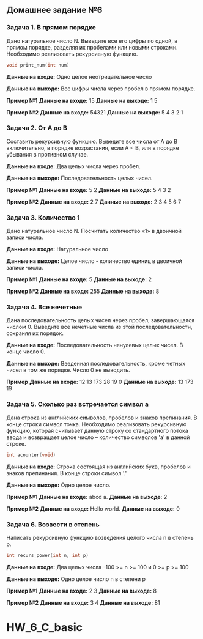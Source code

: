 ## Домашнее задание №6

### Задача 1. В прямом порядке

Дано натуральное число N. Выведите все его цифры по одной, в прямом порядке, разделяя их пробелами или новыми строками. Необходимо реализовать рекурсивную функцию.

```C
void print_num(int num)
```

**Данные на входе:** Одно целое неотрицательное число

**Данные на выходе:** Все цифры числа через пробел в прямом порядке.

**Пример №1**
**Данные на входе:** 15
**Данные на выходе:** 1 5

**Пример №2**
**Данные на входе:** 54321
**Данные на выходе:** 5 4 3 2 1

### Задача 2. От A до B

Составить рекурсивную функцию. Выведите все числа от A до B включительно, в порядке возрастания, если A < B, или в порядке убывания в противном случае.

**Данные на входе:** Два целых числа через пробел.

**Данные на выходе:** Последовательность целых чисел.

**Пример №1**
**Данные на входе:** 5 2
**Данные на выходе:** 5 4 3 2

**Пример №2**
**Данные на входе:** 2 7
**Данные на выходе:** 2 3 4 5 6 7

### Задача 3. Количество 1

Дано натуральное число N. Посчитать количество «1» в двоичной записи числа.

**Данные на входе:** Натуральное число

**Данные на выходе:** Целое число - количество единиц в двоичной записи числа.

**Пример №1**
**Данные на входе:** 5
**Данные на выходе:** 2

**Пример №2**
**Данные на входе:** 255
**Данные на выходе:** 8

### Задача 4. Все нечетные

Дана последовательность целых чисел через пробел, завершающаяся числом 0. Выведите все нечетные числа из этой последовательности, сохраняя их порядок.

**Данные на входе:** Последовательность ненулевых целых чисел. В конце число 0.

**Данные на выходе:** Введенная последовательность, кроме четных чисел в том же порядке. Число 0 не выводить.

**Пример**
**Данные на входе:** 12 13 173 28 19 0
**Данные на выходе:** 13 173 19

### Задача 5. Сколько раз встречается символ a

Дана строка из английских символов, пробелов и знаков препинания. В конце строки символ точка. Необходимо реализовать рекурсивную функцию, которая считывает данную строку со стандартного потока ввода и возвращает целое число – количество символов 'a' в данной строке.

```C
int acounter(void)
```

**Данные на входе:** Строка состоящая из английских букв, пробелов и знаков препинания. В конце строки символ '.'

**Данные на выходе:** Одно целое число.

**Пример №1**
**Данные на входе:** abcd a.
**Данные на выходе:** 2

**Пример №2**
**Данные на входе:** Hello world.
**Данные на выходе:** 0

### Задача 6. Возвести в степень

Написать рекурсивную функцию возведения целого числа n в степень p.

```C
int recurs_power(int n, int p)
```

**Данные на входе:** Два целых числа -100 >= n >= 100 и 0 >= p >= 100

**Данные на выходе:** Одно целое число n в степени p

**Пример №1**
**Данные на входе:** 2 3
**Данные на выходе:** 8

**Пример №2**
**Данные на входе:** 3 4
**Данные на выходе:** 81
# HW_6_C_basic
